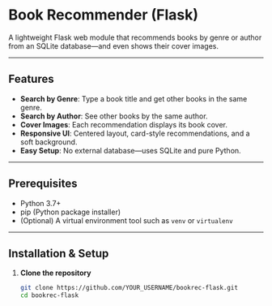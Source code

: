 # Book Recommender (Flask)

A lightweight Flask web module that recommends books by genre or author from an SQLite database—and even shows their cover images.

---

##  Features

- **Search by Genre**: Type a book title and get other books in the same genre.  
- **Search by Author**: See other books by the same author.  
- **Cover Images**: Each recommendation displays its book cover.  
- **Responsive UI**: Centered layout, card-style recommendations, and a soft background.  
- **Easy Setup**: No external database—uses SQLite and pure Python.

---

##  Prerequisites

- Python 3.7+  
- pip (Python package installer)  
- (Optional) A virtual environment tool such as `venv` or `virtualenv`

---

## Installation & Setup

1. **Clone the repository**  
   ```bash
   git clone https://github.com/YOUR_USERNAME/bookrec-flask.git
   cd bookrec-flask
